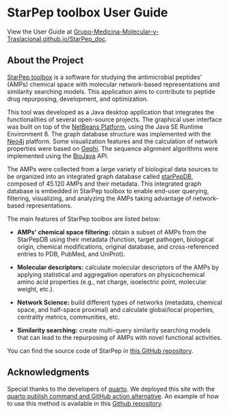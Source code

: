# StarPep toolbox User Guide
View the User Guide at [Grupo-Medicina-Molecular-y-Traslacional.github.io/StarPep_doc](https://Grupo-Medicina-Molecular-y-Traslacional.github.io/StarPep_doc).

## About the Project
[StarPep toolbox](http://mobiosd-hub.com/starpep/) is a software for studying the antimicrobial peptides' (AMPs) chemical space with molecular network-based representations and similarity searching models. This application aims to contribute to peptide drug repurposing, development, and optimization. 

This tool was developed as a Java desktop application that integrates the functionalities of several open-source projects. The graphical user interface was built on top of the [NetBeans Platform](https://platform.netbeans.org/), using the Java SE Runtime Environment 8. The graph database structure was implemented with the [Neo4j](https://neo4j.com/) platform. Some visualization features and the calculation of network properties were based on [Gephi](https://gephi.org/). The sequence alignment algorithms were implemented using the [BioJava](https://biojava.org/) API. 

The AMPs were collected from a large variety of biological data sources to be organized into an integrated graph database called
[starPepDB](https://doi.org/10.1093/bioinformatics/btz260), composed of 45.120 AMPs and their metadata. This integrated graph database is
embedded in StarPep toolbox to enable end-user querying, filtering, visualizing, and analyzing the AMPs taking advantage of network-based representations.

The main features of StarPep toolbox are listed below:

* **AMPs' chemical space filtering:** obtain a subset of AMPs from the StarPepDB using their metadata (function, target pathogen, biological origin, chemical modifications, original database, and cross-referenced entries to PDB, PubMed, and UniProt).

* **Molecular descriptors:** calculate molecular descriptors of the AMPs by applying statistical and aggregation operators on physicochemical amino acid properties (e.g., net charge, isoelectric point, molecular weight, etc.).

* **Network Science:** build different types of networks (metadata, chemical space, and half-space proximal) and calculate global/local properties, centrality metrics, communities, etc.

* **Similarity searching:** create multi-query similarity searching models that can lead to the repurposing of AMPs with novel functional activities.

You can find the source code of StarPep in [this GitHub repository](https://github.com/Grupo-Medicina-Molecular-y-Traslacional/StarPep).

## Acknowledgments
Special thanks to the developers of [quarto](https://quarto.org/). We deployed this site with the [quarto publish command and GitHub action alternative](https://quarto.org/docs/publishing/github-pages.html#github-action). An example of how to use this method is available in this [Github repository](https://github.com/pommevilla/friendly-dollop).
